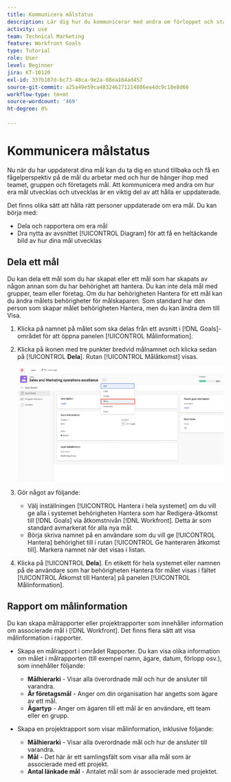 ```yaml
---
title: Kommunicera målstatus
description: Lär dig hur du kommunicerar med andra om förloppet och statusen för dina mål i  [!DNL Workfront Goals].
activity: use
team: Technical Marketing
feature: Workfront Goals
type: Tutorial
role: User
level: Beginner
jira: KT-10120
exl-id: 337b187d-bc73-48ca-9e2a-08ea164ad457
source-git-commit: a25a49e59ca483246271214886ea4dc9c10e8d66
workflow-type: tm+mt
source-wordcount: '469'
ht-degree: 0%

---
```


# Kommunicera målstatus

Nu när du har uppdaterat dina mål kan du ta dig en stund tillbaka och få en fågelperspektiv på de mål du arbetar med och hur de hänger ihop med teamet, gruppen och företagets mål. Att kommunicera med andra om hur era mål utvecklas och utvecklas är en viktig del av att hålla er uppdaterade.

Det finns olika sätt att hålla rätt personer uppdaterade om era mål. Du kan börja med:

* Dela och rapportera om era mål
* Dra nytta av avsnittet [!UICONTROL Diagram] för att få en heltäckande bild av hur dina mål utvecklas

## Dela ett mål

Du kan dela ett mål som du har skapat eller ett mål som har skapats av någon annan som du har behörighet att hantera. Du kan inte dela mål med grupper, team eller företag. Om du har behörigheten Hantera för ett mål kan du ändra målets behörigheter för målskaparen. Som standard har den person som skapar målet behörigheten Hantera, men du kan ändra dem till Visa.

1. Klicka på namnet på målet som ska delas från ett avsnitt i [!DNL Goals]-området för att öppna panelen [!UICONTROL Målinformation].

1. Klicka på ikonen med tre punkter bredvid målnamnet och klicka sedan på [!UICONTROL **Dela**]. Rutan [!UICONTROL Målåtkomst] visas.

   ![Skärmbild av delning av mål](assets/17-workfront-goals-share-a-goal.png)

1. Gör något av följande:

   * Välj inställningen [!UICONTROL Hantera i hela systemet] om du vill ge alla i systemet behörigheten Hantera som har Redigera-åtkomst till [!DNL Goals] via åtkomstnivån [!DNL Workfront]. Detta är som standard avmarkerat för alla nya mål.
   * Börja skriva namnet på en användare som du vill ge [!UICONTROL Hantera] behörighet till i rutan [!UICONTROL Ge hanteraren åtkomst till]. Markera namnet när det visas i listan.

1. Klicka på [!UICONTROL **Dela**]. En etikett för hela systemet eller namnen på de användare som har behörigheten Hantera för målet visas i fältet [!UICONTROL Åtkomst till Hantera] på panelen [!UICONTROL Målinformation].

## Rapport om målinformation

Du kan skapa målrapporter eller projektrapporter som innehåller information om associerade mål i [!DNL Workfront]. Det finns flera sätt att visa målinformation i rapporter.

* Skapa en målrapport i området Rapporter. Du kan visa olika information om målet i målrapporten (till exempel namn, ägare, datum, förlopp osv.), som innehåller följande:

   * **Målhierarki** - Visar alla överordnade mål och hur de ansluter till varandra.
   * **Är företagsmål** - Anger om din organisation har angetts som ägare av ett mål.
   * **Ägartyp** - Anger om ägaren till ett mål är en användare, ett team eller en grupp.

* Skapa en projektrapport som visar målinformation, inklusive följande:
   * **Målhierarki** - Visar alla överordnade mål och hur de ansluter till varandra.
   * **Mål** - Det här är ett samlingsfält som visar alla mål som är associerade med ett projekt.
   * **Antal länkade mål** - Antalet mål som är associerade med projektet.
